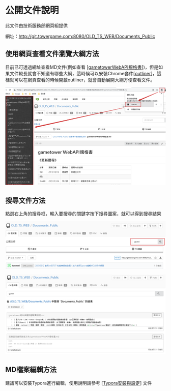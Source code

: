 # 公開文件說明

此文件由技術服務部網頁組提供

網址：http://git.towergame.com:8080/OLD_TS_WEB/Documents_Public



## 使用網頁查看文件瀏覽大綱方法

目前已可透過網址查看MD文件(例如查看 [[gametowerWebAPI規格書](http://git.towergame.com:8080/OLD_TS_WEB/Documents_Public/src/branch/master/%e5%90%84%e5%b0%88%e6%a1%88%e4%b8%b2%e6%8e%a5%e7%94%a8%e6%8a%80%e8%a1%93%e6%96%87%e4%bb%b6/gametowerWebAPI%e8%a6%8f%e6%a0%bc%e6%9b%b8.md)])，但是如果文件較長就會不知道有哪些大綱，這時候可以安裝Chrome套件[[outliner](https://chrome.google.com/webstore/detail/outliner/kdabjjgkcfjdlbpneackoihbkdpdmodp?utm_source=chrome-ntp-icon)]，這樣就可以在網頁查看的時候開啟outliner，就會自動展開大綱方便查看文件。

![image-20210310150716377](images/image-20210310150716377.png)

## 搜尋文件方法

點選右上角的搜尋框，輸入要搜尋的關鍵字按下搜尋圖案，就可以得到搜尋結果

![image-20210310150135485](images/image-20210310150135485.png)



![image-20210310150145916](images/image-20210310150145916.png)



## MD檔案編輯方法

建議可以安裝Typora進行編輯，使用說明請參考 [[Typora安裝與設定](http://git.towergame.com:8080/OLD_TS_WEB/Documents_Public/src/branch/master/%e6%8a%80%e8%a1%93%e6%96%87%e4%bb%b6/%e4%bd%bf%e7%94%a8Typora%e7%b7%a8%e8%bc%afMD%e6%96%87%e4%bb%b6%e6%89%8b%e9%a0%86%e6%9b%b8/%e4%bd%bf%e7%94%a8Typora%e7%b7%a8%e8%bc%afMD%e6%96%87%e4%bb%b6%e6%89%8b%e9%a0%86%e6%9b%b8.md)] 文件